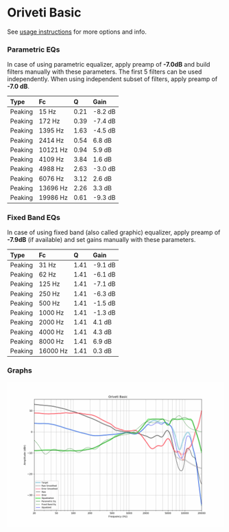 # Oriveti Basic
See [usage instructions](https://github.com/jaakkopasanen/AutoEq#usage) for more options and info.

### Parametric EQs
In case of using parametric equalizer, apply preamp of **-7.0dB** and build filters manually
with these parameters. The first 5 filters can be used independently.
When using independent subset of filters, apply preamp of **-7.0 dB**.

| Type    | Fc       |    Q | Gain    |
|:--------|:---------|:-----|:--------|
| Peaking | 15 Hz    | 0.21 | -8.2 dB |
| Peaking | 172 Hz   | 0.39 | -7.4 dB |
| Peaking | 1395 Hz  | 1.63 | -4.5 dB |
| Peaking | 2414 Hz  | 0.54 | 6.8 dB  |
| Peaking | 10121 Hz | 0.94 | 5.9 dB  |
| Peaking | 4109 Hz  | 3.84 | 1.6 dB  |
| Peaking | 4988 Hz  | 2.63 | -3.0 dB |
| Peaking | 6076 Hz  | 3.12 | 2.6 dB  |
| Peaking | 13696 Hz | 2.26 | 3.3 dB  |
| Peaking | 19986 Hz | 0.61 | -9.3 dB |

### Fixed Band EQs
In case of using fixed band (also called graphic) equalizer, apply preamp of **-7.9dB**
(if available) and set gains manually with these parameters.

| Type    | Fc       |    Q | Gain    |
|:--------|:---------|:-----|:--------|
| Peaking | 31 Hz    | 1.41 | -9.1 dB |
| Peaking | 62 Hz    | 1.41 | -6.1 dB |
| Peaking | 125 Hz   | 1.41 | -7.1 dB |
| Peaking | 250 Hz   | 1.41 | -6.3 dB |
| Peaking | 500 Hz   | 1.41 | -1.5 dB |
| Peaking | 1000 Hz  | 1.41 | -1.3 dB |
| Peaking | 2000 Hz  | 1.41 | 4.1 dB  |
| Peaking | 4000 Hz  | 1.41 | 4.3 dB  |
| Peaking | 8000 Hz  | 1.41 | 6.9 dB  |
| Peaking | 16000 Hz | 1.41 | 0.3 dB  |

### Graphs
![](./Oriveti%20Basic.png)